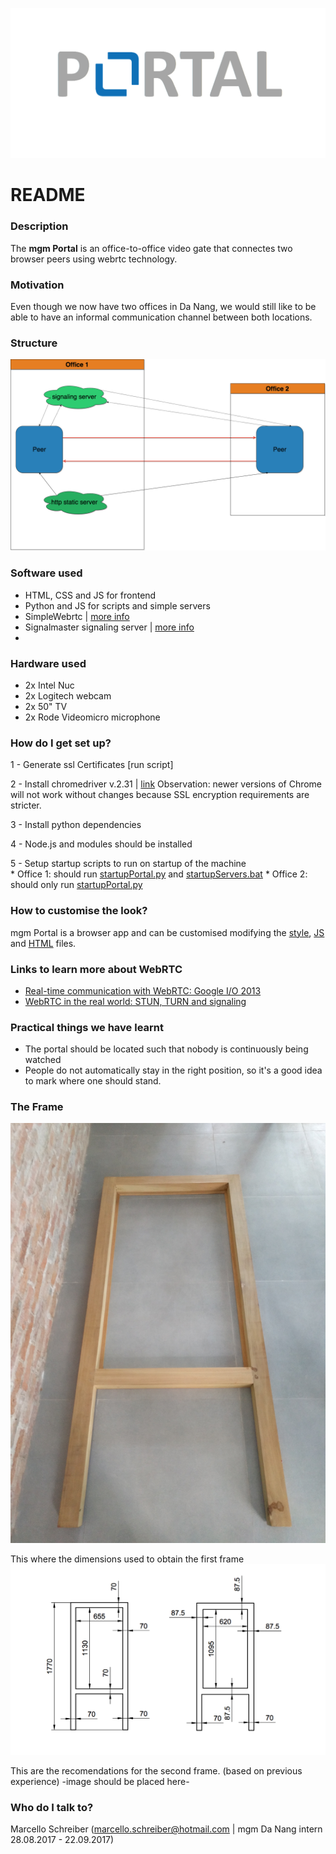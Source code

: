 ![logo](images/logo.png)
# README #

### Description ###
The **mgm Portal** is an office-to-office video gate that connectes two browser peers using webrtc technology.

### Motivation ###
Even though we now have two offices in Da Nang, we would still like to be able to have an informal communication channel between both locations.

### Structure ###
![structure](docu/images/communicationDiagram.png)

### Software used ###
* HTML, CSS and JS for frontend
* Python and JS for scripts and simple servers
* SimpleWebrtc | [more info](https://simplewebrtc.com/)
* Signalmaster signaling server | [more info](https://github.com/andyet/signalmaster)
*


### Hardware used ##
* 2x Intel Nuc
* 2x Logitech webcam
* 2x 50" TV
* 2x Rode Videomicro microphone

### How do I get set up? ###
1 - Generate ssl Certificates
[run script]

2 - Install chromedriver v.2.31 | [link](https://chromedriver.storage.googleapis.com/index.html?path=2.31/)
    Observation: newer versions of Chrome will not work without changes because SSL encryption requirements are stricter.

3 - Install python dependencies

4 - Node.js and modules should be installed

5 - Setup startup scripts to run on startup of the machine  
    * Office 1: should run [startupPortal.py](https://bitbucket.org/mgmportal/mgm-portal/src/16a4c9304311d2815b4b9b2e331c235f9001f0fe/startupScripts/startupPortal.py?at=master) and [startupServers.bat](https://bitbucket.org/mgmportal/mgm-portal/src/16a4c9304311d2815b4b9b2e331c235f9001f0fe/startupScripts/startupServers.bat?at=master)
    * Office 2: should only run [startupPortal.py](https://bitbucket.org/mgmportal/mgm-portal/src/16a4c9304311d2815b4b9b2e331c235f9001f0fe/startupScripts/startupPortal.py?at=master)


### How to customise the look? ###
mgm Portal is a browser app and can be customised modifying the [style](https://bitbucket.org/mgmportal/mgm-portal/src/007fb67ef03d4589b914d3f953db351c3b464932/css/style.css?at=master), [JS](https://bitbucket.org/mgmportal/mgm-portal/src/007fb67ef03d4589b914d3f953db351c3b464932/js/main.js?at=master) and [HTML](https://bitbucket.org/mgmportal/mgm-portal/src/007fb67ef03d4589b914d3f953db351c3b464932/index.html?at=master&fileviewer=file-view-default)
files.

### Links to learn more about WebRTC ###
* [Real-time communication with WebRTC: Google I/O 2013](https://www.youtube.com/watch?v=p2HzZkd2A40)
* [WebRTC in the real world: STUN, TURN and signaling](https://www.html5rocks.com/en/tutorials/webrtc/infrastructure/)

### Practical things we have learnt ###
* The portal should be located such that nobody is continuously being watched
* People do not automatically stay in the right position, so it's a good idea to mark where one should stand.

### The Frame ###
![Frame 1](docu/images/frame1.jpg)

This where the dimensions used to obtain the first frame
![Frame dimensions](docu/images/frame-dimensions.png)

This are the recomendations for the second frame. (based on previous experience)
-image should be placed here-

### Who do I talk to? ###
Marcello Schreiber (marcello.schreiber@hotmail.com | mgm Da Nang intern 28.08.2017 - 22.09.2017)
